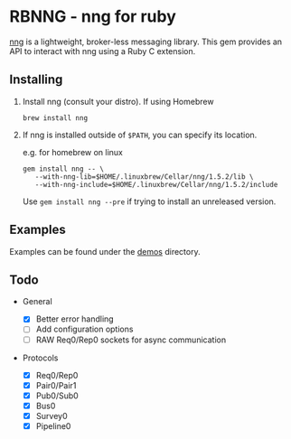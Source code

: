# RBNNG - nng for ruby

[nng](https://nng.nanomsg.org/) is a lightweight, broker-less messaging library.
This gem provides an API to interact with nng using a Ruby C extension.

## Installing

1. Install nng (consult your distro). If using Homebrew

   ```
   brew install nng
   ```

1. If nng is installed outside of `$PATH`, you can specify its location.

   e.g. for homebrew on linux

   ```
   gem install nng -- \
      --with-nng-lib=$HOME/.linuxbrew/Cellar/nng/1.5.2/lib \
      --with-nng-include=$HOME/.linuxbrew/Cellar/nng/1.5.2/include
   ```

   Use `gem install nng --pre` if trying to install an unreleased version.

## Examples

Examples can be found under the [demos](demos/) directory.

## Todo

-  General

   -  [x] Better error handling
   -  [ ] Add configuration options
   -  [ ] RAW Req0/Rep0 sockets for async communication

-  Protocols
   -  [x] Req0/Rep0
   -  [x] Pair0/Pair1
   -  [x] Pub0/Sub0
   -  [x] Bus0
   -  [x] Survey0
   -  [x] Pipeline0
